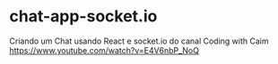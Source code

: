 # chat-app-socket.io
Criando um Chat usando React e socket.io do canal Coding with Caim https://www.youtube.com/watch?v=E4V6nbP_NoQ
